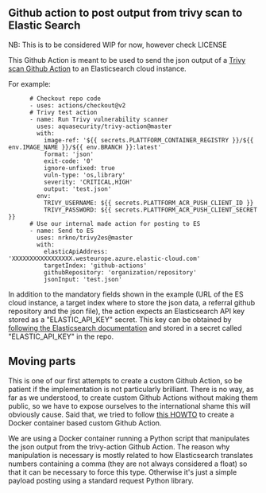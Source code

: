 ## Github action to post output from trivy scan to Elastic Search

NB: This is to be considered WIP for now, however check LICENSE 

This Github Action is meant to be used to send the json output of a [Trivy scan Github Action](https://github.com/aquasecurity/trivy-action)
to an Elasticsearch cloud instance.

For example: 

```
      # Checkout repo code
      - uses: actions/checkout@v2
      # Trivy test action
      - name: Run Trivy vulnerability scanner
        uses: aquasecurity/trivy-action@master
        with:
          image-ref: '${{ secrets.PLATTFORM_CONTAINER_REGISTRY }}/${{ env.IMAGE_NAME }}/${{ env.BRANCH }}:latest'
          format: 'json'
          exit-code: '0'
          ignore-unfixed: true
          vuln-type: 'os,library'
          severity: 'CRITICAL,HIGH'
          output: 'test.json'
        env:
          TRIVY_USERNAME: ${{ secrets.PLATTFORM_ACR_PUSH_CLIENT_ID }}
          TRIVY_PASSWORD: ${{ secrets.PLATTFORM_ACR_PUSH_CLIENT_SECRET }}
      # Use our internal made action for posting to ES
      - name: Send to ES
        uses: nrkno/trivy2es@master
        with:
          elasticApiAddress: 'XXXXXXXXXXXXXXXXX.westeurope.azure.elastic-cloud.com'
          targetIndex: 'github-actions'
          githubRepository: 'organization/repository'
          jsonInput: 'test.json'
```

In addition to the mandatory fields shown in the example (URL of the ES cloud instance, a target index where to store the json data, a referral github repository and the json file), 
the action expects an Elasticsearch API key stored as a "ELASTIC_API_KEY" secret. This key can be obtained by [following the Elasticsearch documentation](https://www.elastic.co/guide/en/kibana/master/api-keys.html) and stored in a secret called "ELASTIC_API_KEY" in the repo. 

## Moving parts
This is one of our first attempts to create a custom Github Action, so be patient if the implementation is not particularly brilliant. There is no way, as far as we understood, to create custom Github Actions without making them public, so we have to expose ourselves to the international shame this will obviously cause. Said that, we tried to follow [this HOWTO](https://docs.github.com/en/actions/creating-actions/creating-a-docker-container-action) to create a Docker container based custom Github Action.

We are using a Docker container running a Python script that manipulates the json output from the trivy-action Github Action. 
The reason why manipulation is necessary is mostly related to how Elasticsearch translates numbers containing a comma (they are not always considered a float) so that it can be necessary to force this type. Otherwise it's just a simple payload posting using a standard request Python library. 



